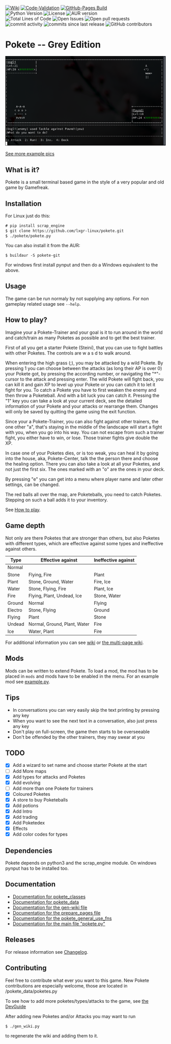 [![Wiki](https://github.com/lxgr-linux/pokete/actions/workflows/main.yml/badge.svg)](https://github.com/lxgr-linux/pokete/actions/workflows/main.yml)
[![Code-Validation](https://github.com/lxgr-linux/pokete/actions/workflows/main_validate.yml/badge.svg)](https://github.com/lxgr-linux/pokete/actions/workflows/main_validate.yml)
[![GitHub-Pages Build](https://github.com/lxgr-linux/pokete/actions/workflows/documentation.yml/badge.svg)](https://github.com/lxgr-linux/pokete/actions/workflows/documentation.yml)
<br>
![Python Version](https://img.shields.io/github/pipenv/locked/python-version/lxgr-linux/pokete)
![License](https://img.shields.io/github/license/lxgr-linux/pokete)
![AUR version](https://img.shields.io/aur/version/pokete-git)
<br>
![Total Lines of Code](https://img.shields.io/tokei/lines/github/lxgr-linux/pokete)
![Open Issues](https://img.shields.io/github/issues/lxgr-linux/pokete)
![Open pull requests](https://img.shields.io/github/issues-pr/lxgr-linux/pokete)
![commit activity](https://img.shields.io/github/commit-activity/m/lxgr-linux/pokete)
![commits since last release](https://img.shields.io/github/commits-since/lxgr-linux/pokete/latest/master?include_prereleases)
![GitHub contributors](https://img.shields.io/github/contributors/lxgr-linux/pokete)

# Pokete -- Grey Edition

![Example](assets/ss/ss01.png)

[See more example pics](assets/pics.md)
## What is it?
Pokete is a small terminal based game in the style of a very popular and old game by Gamefreak.

## Installation
For Linux just do this:
```shell
# pip install scrap_engine
$ git clone https://github.com/lxgr-linux/pokete.git
$ ./pokete/pokete.py
```

You can also install it from the AUR:
```shell
$ buildaur -S pokete-git
```

For windows first install pynput and then do a Windows equivalent to the above.

## Usage
The game can be run normaly by not supplying any options.
For non gameplay related usage see `--help`.

## How to play?
Imagine your a Pokete-Trainer and your goal is it to run around in the world and catch/train as many Poketes as possible and to get the best trainer.

First of all you get a starter Pokete (Steini), that you can use to fight battles with other Poketes.
The controls are w a s d to walk around.

When entering the high grass (;), you may be attacked by a wild Pokete. By pressing 1 you can choose between the attacks (as long their AP is over 0) your Pokete got, by pressing the according number, or navigating the "*"-cursor to the attack and pressing enter. The wild Pokete will fight back, you can kill it and gain XP to level up your Pokete or you can catch it to let it fight for you. To catch a Pokete you have to first weaken the enemy and then throw a Poketeball. And with a bit luck you can catch it.
Pressing the "1" key you can take a look at your current deck, see the detailed information of your Pokete and your attacks or rearrange them.
Changes will only be saved by quitting the game using the exit function.

Since your a Pokete-Trainer, you can also fight against other trainers, the one other "a", that's staying in the middle of the landscape will start a fight with you, when you go into his way. You can not escape from such a trainer fight, you either have to win, or lose. Those trainer fights give double the XP.

In case one of your Poketes dies, or is too weak, you can heal it by going into the house, aka, Pokete-Center, talk the the person there and choose the healing option.
There you can also take a look at all your Poketes, and not just the first six. The ones marked with an "o" are the ones in your deck.

By pressing "e" you can get into a menu where player name and later other settings, can be changed.

The red balls all over the map, are Poketeballs, you need to catch Poketes. Stepping on such a ball adds it to your inventory.

See [How to play](HowToPlay.md).

## Game depth
Not only are there Poketes that are stronger than others, but also Poketes with different types, which are effective against some types and ineffective against others.

Type|Effective against|Ineffective against
---|---|---
Normal||
Stone|Flying, Fire|Plant
Plant|Stone, Ground, Water|Fire, Ice
Water|Stone, Flying, Fire|Plant, Ice
Fire|Flying, Plant, Undead, Ice|Stone, Water
Ground|Normal|Flying
Electro|Stone, Flying|Ground
Flying|Plant|Stone
Undead|Normal, Ground, Plant, Water|Fire
Ice|Water, Plant|Fire

For additional information you can see [wiki](wiki.md) or
[the multi-page wiki](https://lxgr-linux.github.io/pokete/wiki-multi).

## Mods
Mods can be written to extend Pokete. To load a mod, the mod has  to be placed in `mods` and mods have to be enabled in the menu.
For an example mod see [example.py](mods/example.py).

## Tips
- In conversations you can very easily skip the text printing by pressing any key
- When you want to see the next text in a conversation, also just press any key
- Don't play on full-screen, the game then starts to be overseeable
- Don't be offended by the other trainers, they may swear at you

## TODO
- [x] Add a wizard to set name and choose starter Pokete at the start
- [ ] Add More maps
- [x] Add types for attacks and Poketes
- [x] Add evolving
- [ ] Add more than one Pokete for trainers
- [x] Coloured Poketes
- [x] A store to buy Poketeballs
- [x] Add potions
- [x] Add Intro
- [x] Add trading
- [x] Add Poketedex
- [x] Effects
- [x] Add color codes for types

## Dependencies
Pokete depends on python3 and the scrap_engine module.
On windows pynput has to be installed too.

## Documentation
- [Documentation for pokete_classes](https://lxgr-linux.github.io/pokete/doc/pokete_classes/index.html)
- [Documentation for pokete_data](https://lxgr-linux.github.io/pokete/doc/pokete_data/index.html)
- [Documentation for the gen-wiki file](https://lxgr-linux.github.io/pokete/doc/gen_wiki.html "gen_wiki.py")
- [Documentation for the prepare_pages file](https://lxgr-linux.github.io/pokete/doc/prepare_pages.html "prepare_pages.py")
- [Documentation for the pokete_general_use_fns](https://lxgr-linux.github.io/pokete/doc/pokete_general_use_fns.html "pokete_general_use_fns.py")
- [Documentation for the main file "pokete.py"](https://lxgr-linux.github.io/pokete/doc/pokete.html "pokete.py")

## Releases
For release information see [Changelog](Changelog.md).

## Contributing
Feel free to contribute what ever you want to this game.
New Pokete contributions are especially welcome, those are located in /pokete_data/poketes.py

To see how to add more poketes/types/attacks to the game, see [the DevGuide](DevGuide.md)

After adding new Poketes and/or Attacks you may want to run
```shell
$ ./gen_wiki.py
```

to regenerate the wiki and adding them to it.
